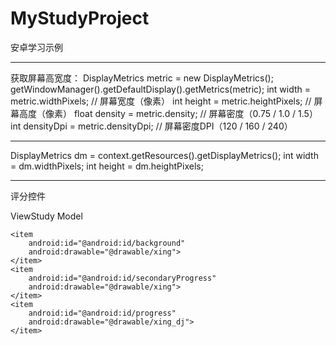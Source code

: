 # MyStudyProject
安卓学习示例

---
获取屏幕高宽度：
DisplayMetrics metric = new DisplayMetrics();
getWindowManager().getDefaultDisplay().getMetrics(metric);
int width = metric.widthPixels;     // 屏幕宽度（像素）
int height = metric.heightPixels;   // 屏幕高度（像素）
float density = metric.density;      // 屏幕密度（0.75 / 1.0 / 1.5）
int densityDpi = metric.densityDpi;  // 屏幕密度DPI（120 / 160 / 240）

---
DisplayMetrics dm = context.getResources().getDisplayMetrics();
int width = dm.widthPixels;
int height = dm.heightPixels;


---
评分控件
<RatingBar
                android:id="@+id/rating_bar"
                style="?android:attr/ratingBarStyleSmall"
                android:layout_width="wrap_content"
                android:layout_height="wrap_content"
                android:layout_marginTop="3dp"
                android:isIndicator="true"
                android:numStars="5"
                android:progressDrawable="@drawable/score_rating_sel" />

ViewStudy Model
<?xml version="1.0" encoding="UTF-8"?>
<layer-list xmlns:android="http://schemas.android.com/apk/res/android" >

    <item
        android:id="@android:id/background"
        android:drawable="@drawable/xing">
    </item>
    <item
        android:id="@android:id/secondaryProgress"
        android:drawable="@drawable/xing">
    </item>
    <item
        android:id="@android:id/progress"
        android:drawable="@drawable/xing_dj">
    </item>

</layer-list>
